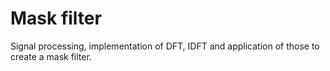 # Mask filter
Signal processing, implementation of DFT, IDFT and application of those to create a mask filter.